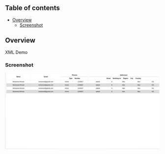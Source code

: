 ## Table of contents

- [Overview](#overview)
    - [Screenshot](#screenshot)

## Overview
XML Demo
### Screenshot

![](./Screenshots/Desktop.png)
